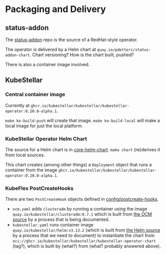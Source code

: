 # Packaging and Delivery

## status-addon

The [status-addon](https://github.ibm.com/dettori/status-addon) repo is the source of a RedHat-style operator. 

The operator is delivered by a Helm chart at `quay.io/pdettori/status-addon-chart`. Chart versioning? How is the chart built, pushed?

There is also a container image involved.

## KubeStellar

### Central container image

Currently at `ghcr.io/kubestellar/kubestellar/kubestellar-operator:0.20.0-alpha.1`.

`make ko-build-push` will create that image. `make ko-build-local` will make a local image for just the local platform.

### KubeStellar Operator Helm Chart

The source for a Helm chart is in [core-helm-chart](../../../core-helm-chart). `make chart` (re)derives it from local sources.

This chart creates (among other things) a `Deployment` object that runs a container from the image `ghcr.io/kubestellar/kubestellar/kubestellar-operator:0.20.0-alpha.1`.

### KubeFlex PostCreateHooks

There are two `PostCreateHook` objects defined in [config/postcreate-hooks](../../../config/postcreate-hooks).

- `ocm.yaml` adds `clusteradm` by running a container using the image `quay.io/kubestellar/clusteradm:0.7.1` which is built from [the OCM source](https://github.com/open-cluster-management-io/clusteradm) by a process that is being documented.
- `kubestellar.yaml` runs container image `quay.io/kubestellar/helm:v3.13.2` (which is built from [the Helm source](https://github.com/helm/helm) by a process that we need to document) to instantiate the chart from `oci://ghcr.io/kubestellar/kubestellar/kubestellar-operator-chart` (tag?), which is built by (what?) from (what? probably answered above).
